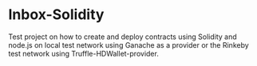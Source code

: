 # Inbox-Solidity
Test project on how to create and deploy contracts using Solidity and node.js on local test network using Ganache as a provider or the Rinkeby test network using Truffle-HDWallet-provider.

